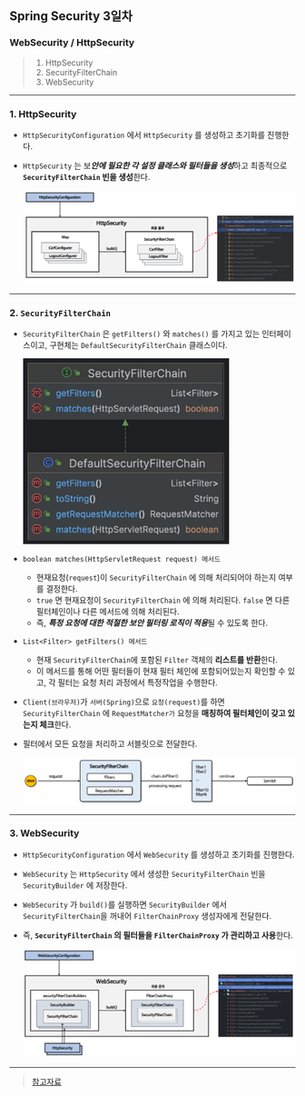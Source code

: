 ## Spring Security 3일차

### WebSecurity / HttpSecurity
> 1. HttpSecurity
> 2. SecurityFilterChain
> 3. WebSecurity
---
### 1. HttpSecurity
- `HttpSecurityConfiguration` 에서 `HttpSecurity` 를 생성하고 초기화를 진행한다.
- `HttpSecurity` 는 보***안에 필요한 각 설정 클래스와 필터들을 생성***하고 최종적으로 **`SecurityFilterChain` 빈을 생성**한다.

    ![img.png](../images/day03/img01.png)
---
### 2. `SecurityFilterChain`
- `SecurityFilterChain` 은 `getFilters()` 와 `matches()` 를 가지고 있는 인터페이스이고, 구현체는 `DefaultSecurityFilterChain` 클래스이다.
    
    ![img.png](../images/day03/img02.png)
- `boolean matches(HttpServletRequest request) 메서드`
  - 현재요청(`request`)이 `SecurityFilterChain` 에 의해 처리되어야 하는지 여부를 결정한다.
  - `true` 면 현재요청이 `SecurityFilterChain` 에 의해 처리된다. `false` 면 다른 필터체인이나 다른 메서드에 의해 처리된다.
  - 즉, ***특정 요청에 대한 적절한 보안 필터링 로직이 적용***될 수 있도록 한다.
- `List<Filter> getFilters() 메서드`
  - 현재 `SecurityFilterChain`에 포함된 `Filter` 객체의 **리스트를 반환**한다.
  - 이 메서드를 통해 어떤 필터들이 현재 필터 체인에 포함되어있는지 확인할 수 있고, 각 필터는 요청 처리 과정에서 특정작업을 수행한다.
    
- `Client(브라우저)`가 `서버(Spring)`으로 `요청(request)`를 하면 `SecurityFilterChain` 에 `RequestMatcher가` 요청을 **매칭하여 필터체인이 갖고 있는지 체크**한다.
- 필터에서 모든 요청을 처리하고 서블릿으로 전달한다.

    ![img_1.png](../images/day03/img03.png)
---
### 3. WebSecurity
- `HttpSecurityConfiguration` 에서 `WebSecurity` 를 생성하고 초기화를 진행한다.
- `WebSecurity` 는 `HttpSecurity` 에서 생성한 `SecurityFilterChain` 빈을 `SecurityBuilder` 에 저장한다.
- `WebSecurity` 가 `build()`를 실행하면 `SecurityBuilder` 에서 `SecurityFilterChain`을 꺼내어 `FilterChainProxy` 생성자에게 전달한다.
- 즉, **`SecurityFilterChain` 의 필터들을 `FilterChainProxy` 가 관리하고 사용**한다.

  ![img.png](../images/day03/img04.png)

---
> [참고자료](https://www.inflearn.com/course/%EC%8A%A4%ED%94%84%EB%A7%81-%EC%8B%9C%ED%81%90%EB%A6%AC%ED%8B%B0-%EC%99%84%EC%A0%84%EC%A0%95%EB%B3%B5/dashboard)

